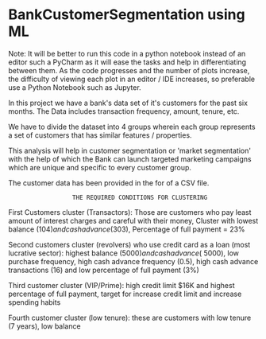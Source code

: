 # BankCustomerSegmentation using ML

Note: It will be better to run this code in a python notebook instead of an editor such a PyCharm as it will ease the tasks and help in differentiating between them. 
As the code progresses and the number of plots increase, the difficulty of viewing each plot in an editor / IDE increases, so preferable use a Python Notebook such as Jupyter. 

In this project we have a bank's data set of it's customers for the past six months. The Data includes transaction frequency, amount, tenure, etc.

We have to divide the dataset into 4 groups wherein each group represents a set of customers that has similar features / properties. 

This analysis will help in customer segmentation or 'market segmentation' with the help of which the Bank can launch targeted marketing campaigns which are unique and specific to every customer group.   

The customer data has been provided in the for of a CSV file. 


                      THE REQUIRED CONDITIONS FOR CLUSTERING
First Customers cluster (Transactors): Those are customers who pay least amount of interest 
charges and careful with their money, Cluster with lowest balance ($104) and cash advance ($303), 
Percentage of full payment = 23%

Second customers cluster (revolvers) who use credit card as a loan (most lucrative sector): 
highest balance ($5000) and cash advance (~$5000), low purchase frequency, high cash advance 
frequency (0.5), high cash advance transactions (16) and low percentage of full payment (3%)

Third customer cluster (VIP/Prime): high credit limit $16K and highest percentage of full payment, 
target for increase credit limit and increase spending habits

Fourth customer cluster (low tenure): these are customers with low tenure (7 years), low balance
